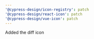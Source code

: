 ```yaml
---
'@cypress-design/icon-registry': patch
'@cypress-design/react-icon': patch
'@cypress-design/vue-icon': patch
---
```


Added the diff icon
